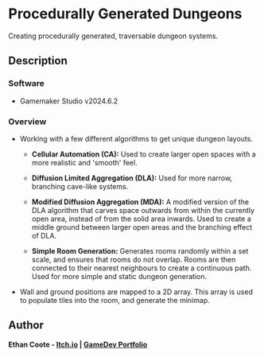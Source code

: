 # Procedurally Generated Dungeons

Creating procedurally generated, traversable dungeon systems.

## Description

### Software

- Gamemaker Studio v2024.6.2

### Overview

- Working with a few different algorithms to get unique dungeon layouts.

    - <b>Cellular Automation (CA):</b> Used to create larger open spaces with a more realistic and 'smooth' feel.

    - <b>Diffusion Limited Aggregation (DLA):</b> Used for more narrow, branching cave-like systems.

    - <b>Modified Diffusion Aggregation (MDA):</b> A modified version of the DLA algorithm that carves space outwards from within the currently open area, instead of from the solid area inwards. Used to create a middle ground between larger open areas and the branching effect of DLA.

    - <b>Simple Room Generation:</b> Generates rooms randomly within a set scale, and ensures that rooms do not overlap. Rooms are then connected to their nearest neighbours to create a continuous path. Used for more simple and static dungeon generation.

- Wall and ground positions are mapped to a 2D array. This array is used to populate tiles into the room, and generate the minimap.

## Author

<b>Ethan Coote -
[Itch.io](https://bryanbill.itch.io/) | [GameDev Portfolio](https://ethancoote.github.io/Games-Portfolio/) </b>